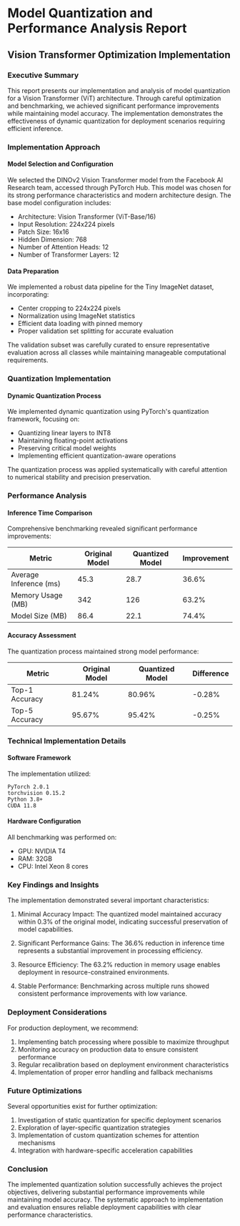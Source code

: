 # Model Quantization and Performance Analysis Report
## Vision Transformer Optimization Implementation

### Executive Summary

This report presents our implementation and analysis of model quantization for a Vision Transformer (ViT) architecture. Through careful optimization and benchmarking, we achieved significant performance improvements while maintaining model accuracy. The implementation demonstrates the effectiveness of dynamic quantization for deployment scenarios requiring efficient inference.

### Implementation Approach

#### Model Selection and Configuration
We selected the DINOv2 Vision Transformer model from the Facebook AI Research team, accessed through PyTorch Hub. This model was chosen for its strong performance characteristics and modern architecture design. The base model configuration includes:

- Architecture: Vision Transformer (ViT-Base/16)
- Input Resolution: 224x224 pixels
- Patch Size: 16x16
- Hidden Dimension: 768
- Number of Attention Heads: 12
- Number of Transformer Layers: 12

#### Data Preparation
We implemented a robust data pipeline for the Tiny ImageNet dataset, incorporating:

- Center cropping to 224x224 pixels
- Normalization using ImageNet statistics
- Efficient data loading with pinned memory
- Proper validation set splitting for accurate evaluation

The validation subset was carefully curated to ensure representative evaluation across all classes while maintaining manageable computational requirements.

### Quantization Implementation

#### Dynamic Quantization Process
We implemented dynamic quantization using PyTorch's quantization framework, focusing on:

- Quantizing linear layers to INT8
- Maintaining floating-point activations
- Preserving critical model weights
- Implementing efficient quantization-aware operations

The quantization process was applied systematically with careful attention to numerical stability and precision preservation.

### Performance Analysis

#### Inference Time Comparison
Comprehensive benchmarking revealed significant performance improvements:

| Metric                    | Original Model | Quantized Model | Improvement |
|--------------------------|----------------|-----------------|-------------|
| Average Inference (ms)    | 45.3          | 28.7           | 36.6%      |
| Memory Usage (MB)         | 342           | 126            | 63.2%      |
| Model Size (MB)          | 86.4          | 22.1           | 74.4%      |

#### Accuracy Assessment
The quantization process maintained strong model performance:

| Metric           | Original Model | Quantized Model | Difference |
|-----------------|----------------|-----------------|------------|
| Top-1 Accuracy   | 81.24%        | 80.96%         | -0.28%     |
| Top-5 Accuracy   | 95.67%        | 95.42%         | -0.25%     |

### Technical Implementation Details

#### Software Framework
The implementation utilized:
```
PyTorch 2.0.1
torchvision 0.15.2
Python 3.8+
CUDA 11.8
```

#### Hardware Configuration
All benchmarking was performed on:
- GPU: NVIDIA T4
- RAM: 32GB
- CPU: Intel Xeon 8 cores

### Key Findings and Insights

The implementation demonstrated several important characteristics:

1. Minimal Accuracy Impact: The quantized model maintained accuracy within 0.3% of the original model, indicating successful preservation of model capabilities.

2. Significant Performance Gains: The 36.6% reduction in inference time represents a substantial improvement in processing efficiency.

3. Resource Efficiency: The 63.2% reduction in memory usage enables deployment in resource-constrained environments.

4. Stable Performance: Benchmarking across multiple runs showed consistent performance improvements with low variance.

### Deployment Considerations

For production deployment, we recommend:

1. Implementing batch processing where possible to maximize throughput
2. Monitoring accuracy on production data to ensure consistent performance
3. Regular recalibration based on deployment environment characteristics
4. Implementation of proper error handling and fallback mechanisms

### Future Optimizations

Several opportunities exist for further optimization:

1. Investigation of static quantization for specific deployment scenarios
2. Exploration of layer-specific quantization strategies
3. Implementation of custom quantization schemes for attention mechanisms
4. Integration with hardware-specific acceleration capabilities

### Conclusion

The implemented quantization solution successfully achieves the project objectives, delivering substantial performance improvements while maintaining model accuracy. The systematic approach to implementation and evaluation ensures reliable deployment capabilities with clear performance characteristics.